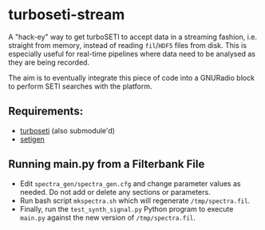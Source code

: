 # turboseti-stream

A "hack-ey" way to get turboSETI to accept data in a streaming fashion, i.e. straight from memory, instead of reading `fil`/`HDF5` files from disk. 
This is especially useful for real-time pipelines where data need to be analysed as they are being recorded.

The aim is to eventually integrate this piece of code into a GNURadio block to perform SETI searches with the platform.

## Requirements:
- [turboseti](https://github.com/UCBerkeleySETI/turbo_seti) (also submodule'd)
- [setigen](https://github.com/bbrzycki/setigen)

## Running main.py from a Filterbank File
- Edit ```spectra_gen/spectra_gen.cfg``` and change parameter values as needed.  Do not add or delete any sections or parameters.
- Run bash script ```mkspectra.sh``` which will regenerate ```/tmp/spectra.fil```.
- Finally, run the ```test_synth_signal.py``` Python program to execute ```main.py``` against the new version of ```/tmp/spectra.fil```.
